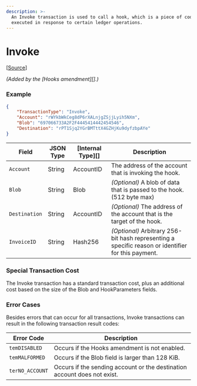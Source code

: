 ```yaml
---
description: >-
  An Invoke transaction is used to call a hook, which is a piece of code that is
  executed in response to certain ledger operations.
---
```


# Invoke

\[[Source](https://github.com/ripple/rippled/blob/develop/src/ripple/app/tx/impl/Invoke.cpp)]

_(Added by the \[Hooks amendment]\[].)_

### Example

```json
{
    "TransactionType": "Invoke",
    "Account": "rWYkbWkCeg8dP6rXALnjgZSjjLyih5NXm",
    "Blob": "697066733A2F2F4445414442454546",
    "Destination": "rPT1Sjq2YGrBMTttX4GZHjKu9dyfzbpAYe"
}
```

| Field         | JSON Type | \[Internal Type]\[] | Description                                                                                        |
| ------------- | --------- | ------------------- | -------------------------------------------------------------------------------------------------- |
| `Account`     | String    | AccountID           | The address of the account that is invoking the hook.                                              |
| `Blob`        | String    | Blob                | _(Optional)_ A blob of data that is passed to the hook.  (512 byte max)                            |
| `Destination` | String    | AccountID           | _(Optional)_ The address of the account that is the target of the hook.                            |
| `InvoiceID`   | String    | Hash256             | _(Optional)_ Arbitrary 256-bit hash representing a specific reason or identifier for this payment. |

### Special Transaction Cost

The Invoke transaction has a standard transaction cost, plus an additional cost based on the size of the Blob and HookParameters fields.

### Error Cases

Besides errors that can occur for all transactions, Invoke transactions can result in the following transaction result codes:

| Error Code      | Description                                                              |
| --------------- | ------------------------------------------------------------------------ |
| `temDISABLED`   | Occurs if the Hooks amendment is not enabled.                            |
| `temMALFORMED`  | Occurs if the Blob field is larger than 128 KiB.                         |
| `terNO_ACCOUNT` | Occurs if the sending account or the destination account does not exist. |
